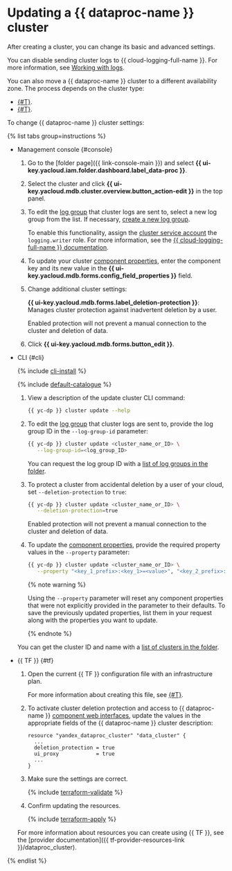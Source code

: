 # Updating a {{ dataproc-name }} cluster

After creating a cluster, you can change its basic and advanced settings.


You can disable sending cluster logs to {{ cloud-logging-full-name }}. For more information, see [Working with logs](logging.md#disable-logs).


You can also move a {{ dataproc-name }} cluster to a different availability zone. The process depends on the cluster type:

* [{#T}](migration-to-an-availability-zone.md).
* [{#T}](../tutorials/hdfs-cluster-migration.md).

To change {{ dataproc-name }} cluster settings:

{% list tabs group=instructions %}

- Management console {#console}

   1. Go to the [folder page]({{ link-console-main }}) and select **{{ ui-key.yacloud.iam.folder.dashboard.label_data-proc }}**.
   1. Select the cluster and click **{{ ui-key.yacloud.mdb.cluster.overview.button_action-edit }}** in the top panel.

   
   1. To edit the [log group](../../logging/concepts/log-group.md) that cluster logs are sent to, select a new log group from the list. If necessary, [create a new log group](../../logging/operations/create-group.md).

      To enable this functionality, assign the [cluster service account](../../iam/operations/roles/grant.md#access-to-sa) the `logging.writer` role. For more information, see the [{{ cloud-logging-full-name }} documentation](../../logging/security/index.md).


   1. To update your cluster [component properties](../concepts/settings-list.md), enter the component key and its new value in the **{{ ui-key.yacloud.mdb.forms.config_field_properties }}** field.

   1. Change additional cluster settings:

      **{{ ui-key.yacloud.mdb.forms.label_deletion-protection }}**: Manages cluster protection against inadvertent deletion by a user.

      Enabled protection will not prevent a manual connection to the cluster and deletion of data.

   1. Click **{{ ui-key.yacloud.mdb.forms.button_edit }}**.

- CLI {#cli}

   {% include [cli-install](../../_includes/cli-install.md) %}

   {% include [default-catalogue](../../_includes/default-catalogue.md) %}

   1. View a description of the update cluster CLI command:

      ```bash
      {{ yc-dp }} cluster update --help
      ```

   
   1. To edit the [log group](../../logging/concepts/log-group.md) that cluster logs are sent to, provide the log group ID in the `--log-group-id` parameter:

      ```bash
      {{ yc-dp }} cluster update <cluster_name_or_ID> \
         --log-group-id=<log_group_ID>
      ```

      You can request the log group ID with a [list of log groups in the folder](../../logging/operations/list.md).


   1. To protect a cluster from accidental deletion by a user of your cloud, set `--deletion-protection` to `true`:

      ```bash
      {{ yc-dp }} cluster update <cluster_name_or_ID> \
         --deletion-protection=true
      ```

      Enabled protection will not prevent a manual connection to the cluster and deletion of data.

   1. To update the [component properties](../concepts/settings-list.md), provide the required property values in the `--property` parameter:

      ```bash
      {{ yc-dp }} cluster update <cluster_name_or_ID> \
         --property "<key_1_prefix>:<key_1>=<value>", "<key_2_prefix>:<key_2>=<value>", ...
      ```

      {% note warning %}

      Using the `--property` parameter will reset any component properties that were not explicitly provided in the parameter to their defaults. To save the previously updated properties, list them in your request along with the properties you want to update.

      {% endnote %}

   You can get the cluster ID and name with a [list of clusters in the folder](./cluster-list.md#list).

- {{ TF }} {#tf}

   1. Open the current {{ TF }} configuration file with an infrastructure plan.

      For more information about creating this file, see [{#T}](cluster-create.md).

   1. To activate cluster deletion protection and access to {{ dataproc-name }} [component web interfaces](../concepts/interfaces.md), update the values in the appropriate fields of the {{ dataproc-name }} cluster description:

      ```hcl
      resource "yandex_dataproc_cluster" "data_cluster" {
        ...
        deletion_protection = true
        ui_proxy            = true
        ...
      }
      ```

   1. Make sure the settings are correct.

      {% include [terraform-validate](../../_includes/mdb/terraform/validate.md) %}

   1. Confirm updating the resources.

      {% include [terraform-apply](../../_includes/mdb/terraform/apply.md) %}

   For more information about resources you can create using {{ TF }}, see the [provider documentation]({{ tf-provider-resources-link }}/dataproc_cluster).

{% endlist %}
